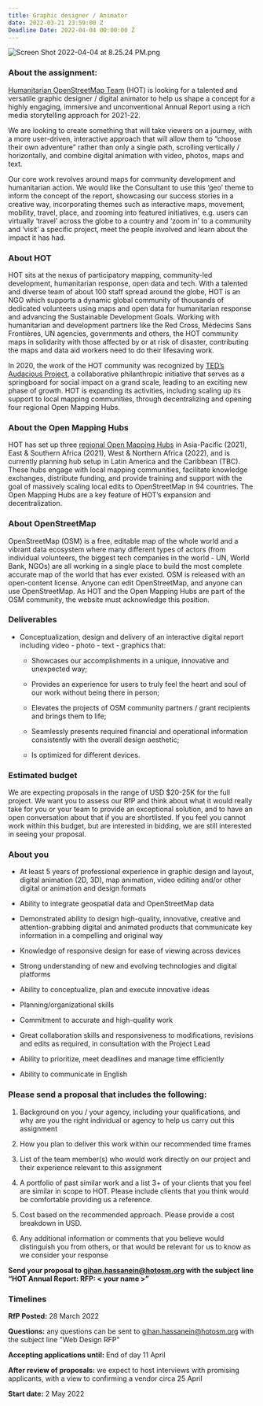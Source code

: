 ```yaml
---
title: Graphic designer / Animator
date: 2022-03-21 23:59:00 Z
Deadline Date: 2022-04-04 00:00:00 Z
---
```


![Screen Shot 2022-04-04 at 8.25.24 PM.png](/uploads/Screen%20Shot%202022-04-04%20at%208.25.24%20PM.png)

### **About the assignment:**

[Humanitarian OpenStreetMap Team](https://www.hotosm.org/) (HOT) is looking for a talented and versatile graphic designer / digital animator to help us shape a concept for a highly engaging, immersive and unconventional Annual Report using a rich media storytelling approach for 2021-22.

We are looking to create something that will take viewers on a journey, with a more user-driven, interactive approach that will allow them to “choose their own adventure” rather than only a single path, scrolling vertically / horizontally, and combine digital animation with video, photos, maps and text.

Our core work revolves around maps for community development and humanitarian action. We would like the Consultant to use this ‘geo’ theme to inform the concept of the report, showcasing our success stories in a creative way, incorporating themes such as interactive maps, movement, mobility, travel, place, and zooming into featured initiatives, e.g. users can virtually ‘travel’ across the globe to a country and ‘zoom in’ to a community and ‘visit’ a specific project, meet the people involved and learn about the impact it has had.

### **About HOT**

HOT sits at the nexus of participatory mapping, community-led development, humanitarian response, open data and tech. With a talented and diverse team of about 100 staff spread around the globe, HOT is an NGO which supports a dynamic global community of thousands of dedicated volunteers using maps and open data for humanitarian response and advancing the Sustainable Development Goals. Working with humanitarian and development partners like the Red Cross, Médecins Sans Frontières, UN agencies, governments and others, the HOT community maps in solidarity with those affected by or at risk of disaster, contributing the maps and data aid workers need to do their lifesaving work.

In 2020, the work of the HOT community was recognized by [TED’s Audacious Project](https://www.ted.com/talks/rebecca_firth_can_we_call_it_a_world_map_if_it_s_missing_a_billion_people), a collaborative philanthropic initiative that serves as a springboard for social impact on a grand scale, leading to an exciting new phase of growth. HOT is expanding its activities, including scaling up its support to local mapping communities, through decentralizing and opening four regional Open Mapping Hubs.

### **About the Open Mapping Hubs**

HOT has set up three [regional Open Mapping Hubs](https://www.hotosm.org/hubs/) in Asia-Pacific (2021), East & Southern Africa (2021), West & Northern Africa (2022), and is currently planning hub setup in Latin America and the Caribbean (TBC). These hubs engage with local mapping communities, facilitate knowledge exchanges, distribute funding, and provide training and support with the goal of massively scaling local edits to OpenStreetMap in 94 countries. The Open Mapping Hubs are a key feature of HOT’s expansion and decentralization.

### **About OpenStreetMap**

OpenStreetMap (OSM) is a free, editable map of the whole world and a vibrant data ecosystem where many different types of actors (from individual volunteers, the biggest tech companies in the world - UN, World Bank, NGOs) are all working in a single place to build the most complete accurate map of the world that has ever existed. OSM is released with an open-content license. Anyone can edit OpenStreetMap, and anyone can use OpenStreetMap. As HOT and the Open Mapping Hubs are part of the OSM community, the website must acknowledge this position.

### **Deliverables**

* Conceptualization, design and delivery of an interactive digital report including video - photo - text - graphics that:

  * Showcases our accomplishments in a unique, innovative and unexpected way;

  * Provides an experience for users to truly feel the heart and soul of our work without being there in person;

  * Elevates the projects of OSM community partners / grant recipients and brings them to life;

  * Seamlessly presents required financial and operational information consistently with the overall design aesthetic;

  * Is optimized for different devices.

### **Estimated budget**

We are expecting proposals in the range of USD $20-25K for the full project. We want you to assess our RfP and think about what it would really take for you or your team to provide an exceptional solution, and to have an open conversation about that if you are shortlisted. If you feel you cannot work within this budget, but are interested in bidding, we are still interested in seeing your proposal.

### **About you**

* At least 5 years of professional experience in graphic design and layout, digital animation (2D, 3D), map animation, video editing and/or other digital or animation and design formats

* Ability to integrate geospatial data and OpenStreetMap data

* Demonstrated ability to design high-quality, innovative, creative and attention-grabbing digital and animated products that communicate key information in a compelling and original way

* Knowledge of responsive design for ease of viewing across devices

* Strong understanding of new and evolving technologies and digital platforms

* Ability to conceptualize, plan and execute innovative ideas

* Planning/organizational skills

* Commitment to accurate and high-quality work

* Great collaboration skills and responsiveness to modifications, revisions and edits as required, in consultation with the Project Lead

* Ability to prioritize, meet deadlines and manage time efficiently

* Ability to communicate in English

### **Please send a proposal that includes the following:**

1. Background on you / your agency, including your qualifications, and why are you the right individual or agency to help us carry out this assignment

2. How you plan to deliver this work within our recommended time frames

3. List of the team member(s) who would work directly on our project and their experience relevant to this assignment

4. A portfolio of past similar work and a list 3\+ of your clients that you feel are similar in scope to HOT. Please include clients that you think would be comfortable providing us a reference.

5. Cost based on the recommended approach. Please provide a cost breakdown in USD.

6. Any additional information or comments that you believe would distinguish you from others, or that would be relevant for us to know as we consider your response

**Send your proposal to [gihan.hassanein@hotosm.org](mailto:gihan.hassanein@hotosm.org) with the subject line “HOT Annual Report: RFP: < your name >”**

### **Timelines**

**RfP Posted:** 28 March 2022

**Questions:** any questions can be sent to [gihan.hassanein@hotosm.org](mailto:gihan.hassanein@hotosm.org) with the subject line "Web Design RFP"

**Accepting applications until:** End of day 11 April

**After review of proposals:** we expect to host interviews with promising applicants, with a view to confirming a vendor circa 25 April 

**Start date:** 2 May 2022